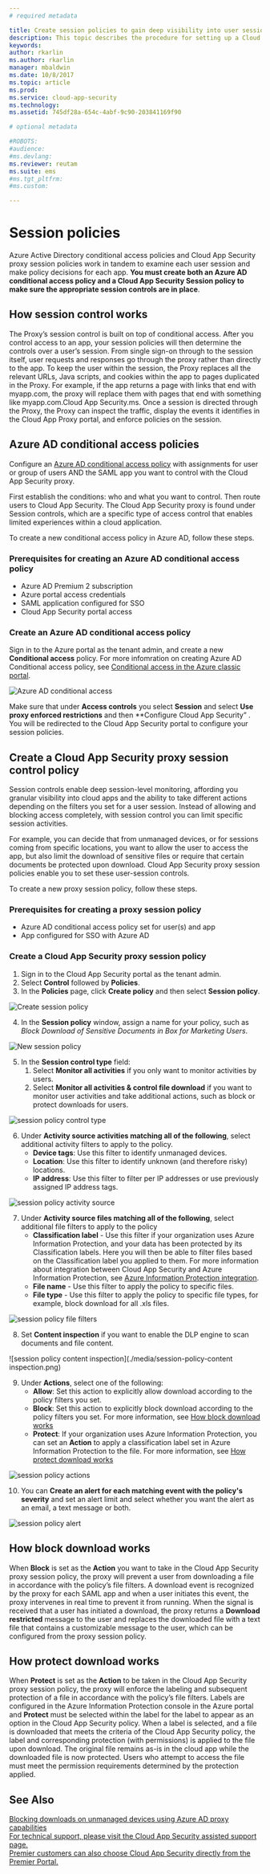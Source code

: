 ```yaml
---
# required metadata

title: Create session policies to gain deep visibility into user session activities and block downloads | Microsoft Docs
description: This topic describes the procedure for setting up a Cloud App Security Proxy session policy gain deep visibility into user session activities and block downloads.
keywords:
author: rkarlin
ms.author: rkarlin
manager: mbaldwin
ms.date: 10/8/2017
ms.topic: article
ms.prod:
ms.service: cloud-app-security
ms.technology:
ms.assetid: 745df28a-654c-4abf-9c90-203841169f90

# optional metadata

#ROBOTS:
#audience:
#ms.devlang:
ms.reviewer: reutam
ms.suite: ems
#ms.tgt_pltfrm:
#ms.custom:

---
```



# Session policies  
Azure Active Directory conditional access policies and Cloud App Security proxy session policies work in tandem to examine each user session and make policy decisions for each app. **You must create both an Azure AD conditional access policy and a Cloud App Security Session policy to make sure the appropriate session controls are in place**.

## How session control works 

The Proxy’s session control is built on top of conditional access. After you control access to an app, your session policies will then determine the controls over a user’s session. From single sign-on through to the session itself, user requests and responses go through the proxy rather than directly to the app. 
To keep the user within the session, the Proxy replaces all the relevant URLs, Java scripts, and cookies within the app to pages duplicated in the Proxy. For example, if the app returns a page with links that end with myapp.com, the proxy will replace them with pages that end with something like myapp.com.Cloud App Security.ms. 
Once a session is directed through the Proxy, the Proxy can inspect the traffic, display the events it identifies in the Cloud App Proxy portal, and enforce policies on the session. 

## Azure AD conditional access policies  

Configure an [Azure AD conditional access policy](https://docs.microsoft.com/azure/active-directory/active-directory-conditional-access-azure-portal) with assignments for user or group of users AND the SAML app you want to control with the Cloud App Security proxy.  

First establish the conditions: who and what you want to control. Then route users to Cloud App Security. The Cloud App Security proxy is found under Session controls, which are a specific type of access control that enables limited experiences within a cloud application. 

To create a new conditional access policy in Azure AD, follow these steps.  

### Prerequisites for creating an Azure AD conditional access policy  

- Azure AD Premium 2 subscription 
- Azure portal access credentials  
- SAML application configured for SSO  
- Cloud App Security portal access 

### Create an Azure AD conditional access policy 

Sign in to the Azure portal as the tenant admin, and create a new **Conditional access** policy. For more infomration on creating Azure AD Conditional access policy, see [Conditional access in the Azure classic portal](https://docs.microsoft.com/azure/active-directory/active-directory-conditional-access).

 ![Azure AD conditional access](./media/aad-conditional-access.png)

Make sure that under **Access controls** you select **Session** and select **Use proxy enforced restrictions** and then **Configure Cloud App Security” . You will be redirected to the Cloud App Security portal to configure your session policies.

## Create a Cloud App Security proxy session control policy 

Session controls enable deep session-level monitoring, affording you granular visibility into cloud apps and the ability to take different actions depending on the filters you set for a user session. Instead of allowing and blocking access completely, with session control you can limit specific session activities. 

For example, you can decide that from unmanaged devices, or for sessions coming from specific locations, you want to allow the user to access the app, but also limit the download of sensitive files or require that certain documents be protected upon download. Cloud App Security proxy session policies enable you to set these user-session controls.  

To create a new proxy session policy, follow these steps.

### Prerequisites for creating a proxy session policy  

- Azure AD conditional access policy set for user(s) and app 
- App configured for SSO with Azure AD  

### Create a Cloud App Security proxy session policy

1. Sign in to the Cloud App Security portal as the tenant admin. 
2. Select **Control** followed by **Policies**.
3. In the **Policies** page, click **Create policy** and then select **Session policy**.  

 ![Create session policy](./media/create-session-policy.png)

4. In the **Session policy** window, assign a name for your policy, such as *Block Download of Sensitive Documents in Box for Marketing Users*.

 ![New session policy](./media/new-session-policy.png)

5. In the **Session control type** field: 
    1. Select **Monitor all activities** if you only want to monitor activities by users.  
    2. Select **Monitor all activities & control file download** if you want to monitor user activities and take additional actions, such as block or protect downloads for users.

 ![session policy control type](./media/session-policy-control-type.png)

6. Under **Activity source activities matching all of the following**, select additional activity filters to apply to the policy. 
     - **Device tags**: Use this filter to identify unmanaged devices.
     - **Location**: Use this filter to identify unknown (and therefore risky) locations. 
     - **IP address**: Use this filter to filter per IP addresses or use previously assigned IP address tags. 

 ![session policy activity source](./media/session-policy-activity-filters.png)

7. Under **Activity source files matching all of the following**, select additional file filters to apply to the policy 
    - **Classification label** - Use this filter if your organization uses Azure Information Protection, and your data has been protected by its Classification labels. Here you will then be able to filter files based on the Classification label you applied to them. For more information about integration between Cloud App Security and Azure Information Protection, see [Azure Information Protection integration](azip-integration.md).
    - **File name** - Use this filter to apply the policy to specific files.
    - **File type** - Use this filter to apply the policy to specific file types, for example, block download for all .xls files.

 ![session policy file filters](./media/session-policy-file-filters.png)

8. Set **Content inspection** if you want to enable the DLP engine to scan documents and file content.
 
 ![session policy content inspection](./media/session-policy-content inspection.png)

9. Under **Actions**, select one of the following: 
    - **Allow**: Set this action to explicitly allow download according to the policy filters you set.
    - **Block**: Set this action to explicitly block download according to the policy filters you set. For more information, see [How block download works](#block-download)
    - **Protect**: If your organization uses Azure Information Protection, you can set an **Action** to apply a classification label set in Azure Information Protection to the file. For more information, see [How protect download works](#protect-download)

 ![session policy actions](./media/session-policy-actions.png)

10. You can **Create an alert for each matching event with the policy's severity** and set an alert limit and select whether you want the alert as an email, a text message or both.

 ![session policy alert](./media/session-policy-alert.png)


## How block download works <a name="block-download"></a>

When **Block** is set as the **Action** you want to take in the Cloud App Security proxy session policy, the proxy will prevent a user from downloading a file in accordance with the policy’s file filters. A download event is recognized by the proxy for each SAML app and when a user initiates this event, the proxy intervenes in real time to prevent it from running. When the signal is received that a user has initiated a download, the proxy returns a **Download restricted** message to the user and replaces the downloaded file with a text file that contains a customizable message to the user, which can be configured from the proxy session policy.  

## How protect download works <a name="protect-download"></a>

When **Protect** is set as the **Action** to be taken in the Cloud App Security proxy session policy, the proxy will enforce the labeling and subsequent protection of a file in accordance with the policy’s file filters. Labels are configured in the Azure Information Protection console in the Azure portal and **Protect** must be selected within the label for the label to appear as an option in the Cloud App Security policy. When a label is selected, and a file is downloaded that meets the criteria of the Cloud App Security policy, the label and corresponding protection (with permissions) is applied to the file upon download. The original file remains as-is in the cloud app while the downloaded file is now protected. Users who attempt to access the file must meet the permission requirements determined by the protection applied.  
 
  
## See Also  
[Blocking downloads on unmanaged devices using Azure AD proxy capabilities](use-case-proxy-block-session-aad.md)   
[For technical support, please visit the Cloud App Security assisted support page.](http://support.microsoft.com/oas/default.aspx?prid=16031)   
[Premier customers can also choose Cloud App Security directly from the Premier Portal.](https://premier.microsoft.com/)  
  
  